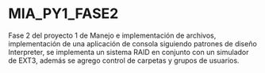 # MIA_PY1_FASE2
Fase 2 del proyecto 1 de Manejo e implementación de archivos, implementación de una aplicación de consola siguiendo patrones de diseño Interpreter, se implementa un sistema RAID en conjunto con un simulador de EXT3, además se agrego control de carpetas y grupos de usuarios.
